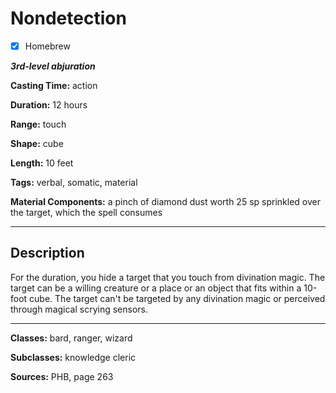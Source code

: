 # Nondetection

- [x] Homebrew

***3rd-level abjuration***

**Casting Time:** action

**Duration:** 12 hours

**Range:** touch

**Shape:** cube

**Length:** 10 feet

**Tags:** verbal, somatic, material

**Material Components:** a pinch of diamond dust worth 25 sp sprinkled over the target, which the spell consumes

---

## Description
For the duration, you hide a target that you touch from divination magic. The target can be a willing creature or a place or an object that fits within a 10-foot cube. The target can't be targeted by any divination magic or perceived through magical scrying sensors.

---

**Classes:** bard, ranger, wizard

**Subclasses:** knowledge cleric

**Sources:** PHB, page 263
